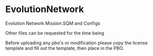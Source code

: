 # EvolutionNetwork
Evolution Network Mission.SQM and Configs

Other files can be requested for the time being


Before uploading any pbo's or modification please copy the license template and fill out the template, then place in the PBO.
